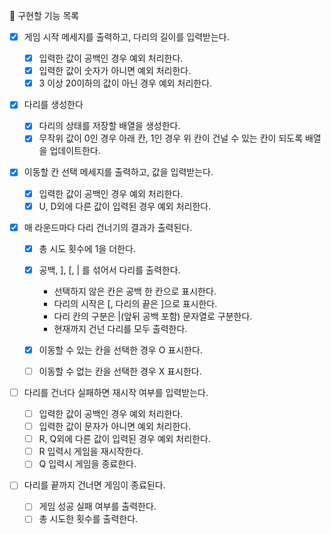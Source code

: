 📌 구현할 기능 목록

- [x] 게임 시작 메세지를 출력하고, 다리의 길이를 입력받는다.

  - [x] 입력한 값이 공백인 경우 예외 처리한다.
  - [x] 입력한 값이 숫자가 아니면 예외 처리한다.
  - [x] 3 이상 20이하의 값이 아닌 경우 예외 처리한다.

- [x] 다리를 생성한다

  - [x] 다리의 상태를 저장할 배열을 생성한다.
  - [x] 무작위 값이 0인 경우 아래 칸, 1인 경우 위 칸이 건널 수 있는 칸이 되도록 배열을 업데이트한다.

- [x] 이동할 칸 선택 메세지를 출력하고, 값을 입력받는다.

  - [x] 입력한 값이 공백인 경우 예외 처리한다.
  - [x] U, D외에 다른 값이 입력된 경우 예외 처리한다.

- [x] 매 라운드마다 다리 건너기의 결과가 출력된다.

  - [x] 총 시도 횟수에 1을 더한다.
  - [x] 공백, ], [, | 를 섞어서 다리를 출력한다.

    - 선택하지 않은 칸은 공백 한 칸으로 표시한다.
    - 다리의 시작은 [, 다리의 끝은 ]으로 표시한다.
    - 다리 칸의 구분은 |(앞뒤 공백 포함) 문자열로 구분한다.
    - 현재까지 건넌 다리를 모두 출력한다.

  - [x] 이동할 수 있는 칸을 선택한 경우 O 표시한다.
  - [ ] 이동할 수 없는 칸을 선택한 경우 X 표시한다.

- [ ] 다리를 건너다 실패하면 재시작 여부를 입력받는다.

  - [ ] 입력한 값이 공백인 경우 예외 처리한다.
  - [ ] 입력한 값이 문자가 아니면 예외 처리한다.
  - [ ] R, Q외에 다른 값이 입력된 경우 예외 처리한다.
  - [ ] R 입력시 게임을 재시작한다.
  - [ ] Q 입력시 게임을 종료한다.

- [ ] 다리를 끝까지 건너면 게임이 종료된다.

  - [ ] 게임 성공 실패 여부를 출력한다.
  - [ ] 총 시도한 횟수를 출력한다.
